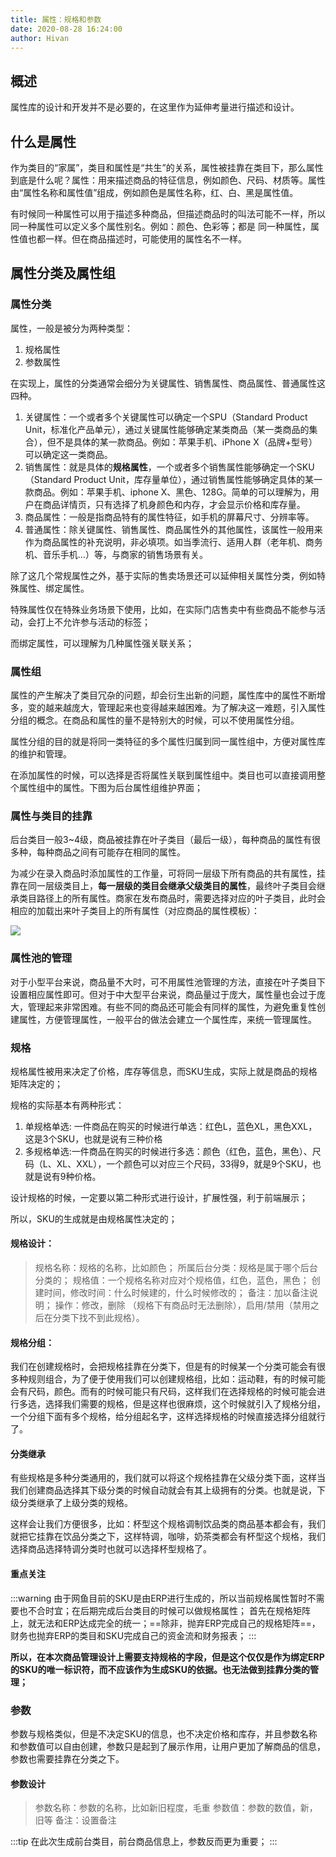 ```yaml
---
title: 属性：规格和参数
date: 2020-08-28 16:24:00
author: Hivan
---
```




## 概述

属性库的设计和开发并不是必要的，在这里作为延伸考量进行描述和设计。

## 什么是属性

作为类目的“家属”，类目和属性是“共生”的关系，属性被挂靠在类目下，那么属性到底是什么呢？属性：用来描述商品的特征信息，例如颜色、尺码、材质等。属性由“属性名称和属性值”组成，例如颜色是属性名称，红、白、黑是属性值。

有时候同一种属性可以用于描述多种商品，但描述商品时的叫法可能不一样，所以同一种属性可以定义多个属性别名。例如：颜色、色彩等；都是 同一种属性，属性值也都一样。但在商品描述时，可能使用的属性名不一样。

## 属性分类及属性组

### 属性分类

属性，一般是被分为两种类型：

1. 规格属性
2. 参数属性

在实现上，属性的分类通常会细分为关键属性、销售属性、商品属性、普通属性这四种。

1. 关键属性：一个或者多个关键属性可以确定一个SPU（Standard Product Unit，标准化产品单元），通过关键属性能够确定某类商品（某一类商品的集合），但不是具体的某一款商品。例如：苹果手机、iPhone X（品牌+型号）可以确定这一类商品。
2. 销售属性：就是具体的**规格属性**，一个或者多个销售属性能够确定一个SKU（Standard Product Unit，库存量单位），通过销售属性能够确定具体的某一款商品。例如：苹果手机、iphone X、黑色、128G。简单的可以理解为，用户在商品详情页，只有选择了机身颜色和内存，才会显示价格和库存量。
3. 商品属性：一般是指商品特有的属性特征，如手机的屏幕尺寸、分辨率等。
4. 普通属性：除关键属性、销售属性、商品属性外的其他属性，该属性一般用来作为商品属性的补充说明，非必填项。如当季流行、适用人群（老年机、商务机、音乐手机…）等，与商家的销售场景有关。

除了这几个常规属性之外，基于实际的售卖场景还可以延伸相关属性分类，例如特殊属性、绑定属性。

特殊属性仅在特殊业务场景下使用，比如，在实际门店售卖中有些商品不能参与活动，会打上不允许参与活动的标签；

而绑定属性，可以理解为几种属性强关联关系；

### 属性组

属性的产生解决了类目冗杂的问题，却会衍生出新的问题，属性库中的属性不断增多，变的越来越庞大，管理起来也变得越来越困难。为了解决这一难题，引入属性分组的概念。在商品和属性的量不是特别大的时候，可以不使用属性分组。

属性分组的目的就是将同一类特征的多个属性归属到同一属性组中，方便对属性库的维护和管理。

在添加属性的时候，可以选择是否将属性关联到属性组中。类目也可以直接调用整个属性组中的属性。下图为后台属性组维护界面；



### 属性与类目的挂靠

后台类目一般3~4级，商品被挂靠在叶子类目（最后一级），每种商品的属性有很多种，每种商品之间有可能存在相同的属性。

为减少在录入商品时添加属性的工作量，可将同一层级下所有商品的共有属性，挂靠在同一层级类目上，**每一层级的类目会继承父级类目的属性**，最终叶子类目会继承类目路径上的所有属性。商家在发布商品时，需要选择对应的叶子类目，此时会相应的加载出来叶子类目上的所有属性（对应商品的属性模板）：

![](http://qiniu.hivan.me/mweb/2020-09/15990351058568.jpg)

### 属性池的管理

对于小型平台来说，商品量不大时，可不用属性池管理的方法，直接在叶子类目下设置相应属性即可。但对于中大型平台来说，商品量过于庞大，属性量也会过于庞大，管理起来非常困难。有些不同的商品还可能会有同样的属性，为避免重复性创建属性，方便管理属性，一般平台的做法会建立一个属性库，来统一管理属性。

### 规格

规格属性被用来决定了价格，库存等信息，而SKU生成，实际上就是商品的规格矩阵决定的；

规格的实际基本有两种形式：

1. 单规格单选: 一件商品在购买的时候进行单选：红色L，蓝色XL，黑色XXL，这是3个SKU，也就是说有三种价格
2. 多规格单选:一件商品在购买的时候进行多选：颜色（红色，蓝色，黑色）、尺码（L、XL、XXL），一个颜色可以对应三个尺码，33得9，就是9个SKU，也就是说有9种价格。

设计规格的时候，一定要以第二种形式进行设计，扩展性强，利于前端展示；

所以，SKU的生成就是由规格属性决定的；

#### 规格设计：

> 规格名称：规格的名称，比如颜色；
> 所属后台分类：规格是属于哪个后台分类的；
> 规格值：一个规格名称对应对个规格值，红色，蓝色，黑色；
> 创建时间，修改时间：什么时候建的，什么时候修改的；
> 备注：加以备注说明；
> 操作：修改，删除 （规格下有商品时无法删除），启用/禁用（禁用之后在分类下找不到此规格）。

#### 规格分组：

我们在创建规格时，会把规格挂靠在分类下，但是有的时候某一个分类可能会有很多种规则组合，为了便于使用我们可以创建规格组，比如：运动鞋，有的时候可能会有尺码，颜色。而有的时候可能只有尺码，这样我们在选择规格的时候可能会进行多选，选择我们需要的规格，但是这样也很麻烦，这个时候就引入了规格分组，一个分组下面有多个规格，给分组起名字，这样选择规格的时候直接选择分组就行了。

#### 分类继承

有些规格是多种分类通用的，我们就可以将这个规格挂靠在父级分类下面，这样当我们创建商品选择其下级分类的时候自动就会有其上级拥有的分类。也就是说，下级分类继承了上级分类的规格。

这样会让我们方便很多，比如：杯型这个规格调制饮品类的商品基本都会有，我们就把它挂靠在饮品分类之下，这样特调，咖啡，奶茶类都会有杯型这个规格，我们选择商品选择特调分类时也就可以选择杯型规格了。

#### 重点关注

:::warning
由于网鱼目前的SKU是由ERP进行生成的，所以当前规格属性暂时不需要也不合时宜；在后期完成后台类目的时候可以做规格属性；
首先在规格矩阵上，就无法和ERP达成完全的统一；==除非，抛弃ERP完成自己的规格矩阵==，财务也抛弃ERP的类目和SKU完成自己的资金流和财务报表；
:::

**所以，在本次商品管理设计上需要支持规格的字段，但是这个仅仅是作为绑定ERP的SKU的唯一标识符，而不应该作为生成SKU的依据。也无法做到挂靠分类的管理；**

### 参数

参数与规格类似，但是不决定SKU的信息，也不决定价格和库存，并且参数名称和参数值可以自由创建，参数只是起到了展示作用，让用户更加了解商品的信息，参数也需要挂靠在分类之下。

#### 参数设计

> 参数名称：参数的名称，比如新旧程度，毛重
> 参数值：参数的数值，新，旧等
> 备注：设置备注

:::tip
在此次生成前台类目，前台商品信息上，参数反而更为重要；
:::
